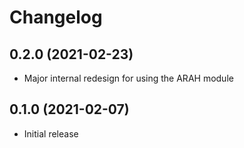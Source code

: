 ﻿# Changelog
## 0.2.0 (2021-02-23)
 - Major internal redesign for using the ARAH module
## 0.1.0 (2021-02-07)
 - Initial release